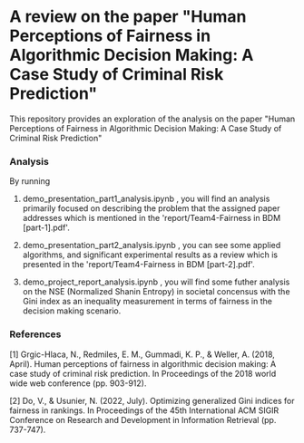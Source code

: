 # A review on the paper "Human Perceptions of Fairness in Algorithmic Decision Making: A Case Study of Criminal Risk Prediction"

This repository provides an exploration of the analysis on the paper "Human Perceptions of Fairness in Algorithmic Decision Making: A Case Study of Criminal Risk Prediction"


### Analysis
By running 
1. demo_presentation_part1_analysis.ipynb , you will find an analysis primarily focused on describing the problem that the assigned paper addresses which is mentioned in the 'report/Team4-Fairness in BDM [part-1].pdf'. 

2. demo_presentation_part2_analysis.ipynb , you can see some applied algorithms, and significant experimental results as a review which is presented in the 'report/Team4-Fairness in BDM [part-2].pdf'.

3. demo_project_report_analysis.ipynb , you will find some futher analysis on the NSE (Normalized Shanin Entropy) in societal concensus with the Gini index as an inequality measurement in terms of fairness in the decision making scenario. 



### References
[1] Grgic-Hlaca, N., Redmiles, E. M., Gummadi, K. P., & Weller, A. (2018, April). Human perceptions of fairness in algorithmic decision making: A case study of criminal risk prediction. In Proceedings of the 2018 world wide web conference (pp. 903-912).

[2] Do, V., & Usunier, N. (2022, July). Optimizing generalized Gini indices for fairness in rankings. In Proceedings of the 45th International ACM SIGIR Conference on Research and Development in Information Retrieval (pp. 737-747).
